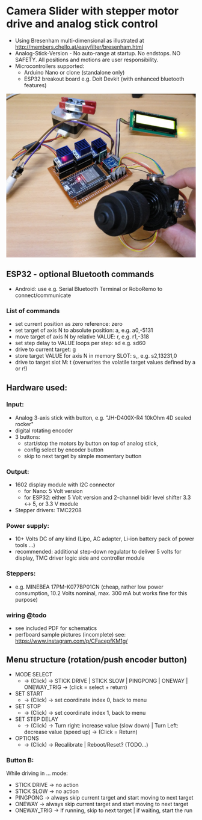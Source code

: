 # Camera Slider with stepper motor drive and analog stick control

* Using Bresenham multi-dimensional as illustrated at http://members.chello.at/easyfilter/bresenham.html
* Analog-Stick-Version - No auto-range at startup. No endstops. NO SAFETY. All positions and motions are user responsibility. 
* Microcontrollers supported: 
  * Arduino Nano or clone (standalone only)
  * ESP32 breakout board e.g. Doit Devkit (with enhanced bluetooth features)


![ESP32 prototype](/_pictures/IMG_20201110_231206_web.jpg)

## ESP32 - optional Bluetooth commands
* Android: use e.g. Serial Bluetooth Terminal or RoboRemo to connect/communicate

### List of commands
* set current position as zero reference: zero
* set target of axis N to absolute position: a<N>,<VALUE> e.g. a0,-5131
* move target of axis N by relative VALUE: r<N>,<VALUE> e.g. r1,-318
* set step delay to VALUE loops per step: sd<VALUE> e.g. sd60
* drive to current target: g
* store target VALUE for axis N in memory SLOT: s<N>,<VALUE>,<SLOT> e.g. s2,13231,0
* drive to target slot M: t<SLOT> (overwrites the volatile target values defined by a or r!)

## Hardware used:

### Input:
* Analog 3-axis stick with button, e.g. "JH-D400X-R4 10kOhm 4D sealed rocker"
* digital rotating encoder
* 3 buttons: 
  * start/stop the motors by button on top of analog stick, 
  * config select by encoder button 
  * skip to next target by simple momentary button

### Output: 
  * 1602 display module with I2C connector
    * for Nano: 5 Volt version
    * for ESP32: either 5 Volt version and 2-channel bidir level shifter 3.3 <-> 5, or 3.3 V module
  * Stepper drivers: TMC2208

### Power supply:
  * 10+ Volts DC of any kind (Lipo, AC adapter, Li-ion battery pack of power tools ...)
  * recommended: additional step-down regulator to deliver 5 volts for display, TMC driver logic side and controller module

### Steppers:
* e.g. MINEBEA 17PM-K077BP01CN (cheap, rather low power consumption, 10.2 Volts nominal, max. 300 mA but works fine for this purpose)

### wiring @todo
* see included PDF for schematics
* perfboard sample pictures (incomplete) see: https://www.instagram.com/p/CFacepfKM1g/

## Menu structure (rotation/push encoder button)
* MODE SELECT 
  * -> (Click) -> STICK DRIVE | STICK SLOW | PINGPONG | ONEWAY | ONEWAY_TRIG -> (click =  select + return)
* SET START 
  * -> (Click) -> set coordinate index 0, back to menu
* SET STOP
  * -> (Click) -> set coordinate index 1, back to menu
* SET STEP DELAY 
  * -> (Click) -> Turn right: increase value (slow down) | Turn Left: decrease value (speed up) -> (Click = Return)
* OPTIONS 
  * -> (Click) -> Recalibrate | Reboot/Reset? (TODO...) 

### Button B:
While driving in ... mode:
* STICK DRIVE -> no action
* STICK SLOW -> no action
* PINGPONG -> always skip current target and start moving to next target
* ONEWAY -> always skip current target and start moving to next target
* ONEWAY_TRIG -> If running, skip to next target | if waiting, start the run